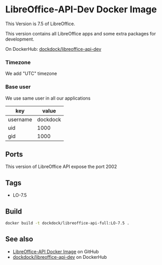 # LibreOffice-API-Dev Docker Image

This Version is 7.5 of LibreOffice.

This version contains all LibreOffice apps and some extra packages for development.

On DockerHub: [dockdock/libreoffice-api-dev](https://hub.docker.com/r/dockdock/libreoffice-api-dev)


### Timezone

We add "UTC" timezone

### Base user

We use same user in all our applications

| key      | value     |
|----------|-----------|
| username | dockdock  |
| uid      | 1000      |
| gid      | 1000      |

## Ports

This version of LibreOffice API expose the port 2002

## Tags

- LO-7.5

## Build

```bash
docker build -t dockdock/libreoffice-api-full:LO-7.5 .
```


## See also

- [LibreOffice-API Docker Image](https://github.com/Amourspirit/docker-libreoffice-api-full/tree/main) on GitHub
- [dockdock/libreoffice-api-dev](https://hub.docker.com/r/dockdock/libreoffice-api-dev) on DockerHub
